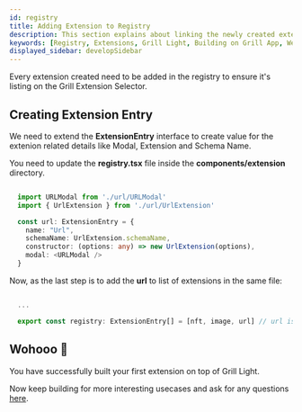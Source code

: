 ```yaml
---
id: registry
title: Adding Extension to Registry
description: This section explains about linking the newly created extension to Grill light app registry.
keywords: [Registry, Extensions, Grill Light, Building on Grill App, Web3 Social, Blockchain, Subsocial]
displayed_sidebar: developSidebar
---
```


Every extension created need to be added in the registry to ensure it's listing on the Grill Extension Selector.

## Creating Extension Entry

We need to extend the **ExtensionEntry** interface to create value for the extenion related details like Modal, Extension and Schema Name.

You need to update the **registry.tsx** file inside the **components/extension** directory.

```ts

  import URLModal from './url/URLModal'
  import { UrlExtension } from './url/UrlExtension'

  const url: ExtensionEntry = {
    name: "Url",
    schemaName: UrlExtension.schemaName,
    constructor: (options: any) => new UrlExtension(options),
    modal: <URLModal />
  }

```

Now, as the last step is to add the **url** to list of extensions in the same file:

```ts

  ...

  export const registry: ExtensionEntry[] = [nft, image, url] // url is added here.

```

## Wohooo 🎊

You have successfully built your first extension on top of Grill Light. 

Now keep building for more interesting usecases and ask for any questions [here](https://t.me/+ZzvLu0ZfkQwxNGQy).